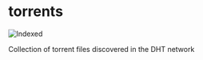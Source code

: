 torrents 
========
![Indexed](https://img.shields.io/badge/indexed-95740-blue)

Collection of torrent files discovered in the DHT network
